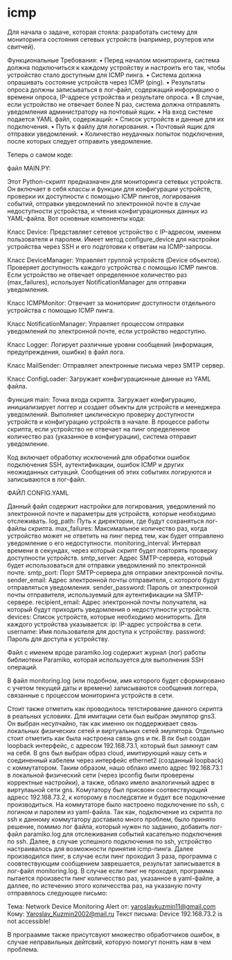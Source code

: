 # icmp
Для начала о задаче, которая стояла:  разработать систему для мониторинга состояния сетевых
устройств (например, роутеров или свитчей).

Функциональные Требования:
• Перед началом мониторинга, система должна подключиться к каждому устройству и настроить его так, чтобы устройство стало доступным для ICMP пинга.
• Система должна опрашивать состояние устройств через ICMP (ping).
• Результаты опроса должны записываться в лог-файл, содержащий информацию о времени опроса, IP-адресе устройства и результате опроса.
• В случае, если устройство не отвечает более N раз, система должна отправлять уведомления администратору на почтовый ящик.
• На вход системе подается YAML файл, содержащий:
• Список устройств и данные для их подключения.
• Путь к файлу для логирования.
• Почтовый ящик для отправки уведомлений.
• Количество неудачных попыток подключения, после которых следует отправить уведомление.


Теперь о самом коде:

файл MAIN.PY:

Этот Python-скрипт предназначен для мониторинга сетевых устройств. Он включает в себя классы и функции для конфигурации устройств, проверки их доступности с помощью ICMP пингов, логирования событий, отправки уведомлений по электронной почте в случае недоступности устройства, и чтения конфигурационных данных из YAML-файла. Вот основные компоненты кода:

Класс Device:
Представляет сетевое устройство с IP-адресом, именем пользователя и паролем.
Имеет метод configure_device для настройки устройства через SSH и его подготовки к ответам на ICMP-запросы.

Класс DeviceManager:
Управляет группой устройств (Device объектов).
Проверяет доступность каждого устройства с помощью ICMP пингов.
Если устройство не отвечает определенное количество раз (max_failures), использует NotificationManager для отправки уведомления.

Класс ICMPMonitor:
Отвечает за мониторинг доступности отдельного устройства с помощью ICMP пинга.

Класс NotificationManager:
Управляет процессом отправки уведомлений по электронной почте, если устройство недоступно.

Класс Logger:
Логирует различные уровни сообщений (информация, предупреждения, ошибки) в файл лога.

Класс MailSender:
Отправляет электронные письма через SMTP сервер.

Класс ConfigLoader:
Загружает конфигурационные данные из YAML файла.

Функция main:
Точка входа скрипта.
Загружает конфигурацию, инициализирует логгер и создает объекты для устройств и менеджера уведомлений.
Выполняет циклическую проверку доступности устройств и конфигурацию устройств в начале.
В процессе работы скрипта, если устройство не отвечает на пинг определенное количество раз (указанное в конфигурации), система отправит уведомление. 

Код включает обработку исключений для обработки ошибок подключения SSH, аутентификации, ошибок ICMP и других неожиданных ситуаций. Сообщения об этих событиях логируются и записываются в лог-файл.


ФАЙЛ CONFIG.YAML

Данный файл содержит настройки для логирования, уведомлений по электронной почте и параметры для устройств, которые необходимо отслеживать. 
log_path: Путь к директории, где будут сохраняться лог-файлы скрипта.
max_failures: Максимальное количество раз, когда устройство может не ответить на пинг перед тем, как будет отправлено уведомление о его недоступности.
monitoring_interval: Интервал времени в секундах, через который скрипт будет повторять проверку доступности устройств.
smtp_server: Адрес SMTP-сервера, который будет использоваться для отправки уведомлений по электронной почте.
smtp_port: Порт SMTP-сервера для отправки электронной почты.
sender_email: Адрес электронной почты отправителя, с которого будут отправляться уведомления.
sender_password: Пароль от электронной почты отправителя, используемый для аутентификации на SMTP-сервере.
recipient_email: Адрес электронной почты получателя, на который будут приходить уведомления о недоступности устройств.
devices: Список устройств, которые необходимо мониторить. Для каждого устройства указывается:
ip: IP-адрес устройства в сети.
username: Имя пользователя для доступа к устройству.
password: Пароль для доступа к устройству.

Файл с именем вроде paramiko.log содержит журнал (лог) работы библиотеки Paramiko, которая используется для выполнения SSH операций.

В файл monitoring.log (или подобном, имя которого будет сформировано с учетом текущей даты и времени) записываются сообщения логгера, связанные с процессом мониторинга устройств в сети.



Стоит также отметить как проводилось тетстирование данного скрипта в реальных условиях. 
Для имитации сети был выбран эмулятор gns3. Он выбран несулчайно, так как именно он поддерживает связь локальных физических сетей и виртуальных сетей эмулятора. Отдельно стоит отметить как была настроена связь gns и пк. В пк был создан loopback интерфейс, с адресом 192.168.73.1, который был замкнут сам на себя. В gns был выбран образ cloud, имитирующий нашу сеть и соединенный кабелем через интерфейс ethernet2 (созданный loopback) с коммутатором. Таким образом, нашо облако имело адрес 192.168.73.1 в локальной физический сети (через ipconfig были проверены корректные настройки), а также, облако имело аналогичный адрес в виртулаьной сети gns. Комутатору был присвоен соотвествующий адресс 192.168.73.2, к которому в последсвтие и будет все подключение производиться. На коммутаторе было настроено подключение по ssh, с логином и паролем из yaml-файла. Так как, подключение из скрипта по ssh к данному коммутатору доставило много проблем, было принято решение, помимо лог файла, который нужен по заданию, добавить лог-файл paramiko.log для отслеживания событий касательно подключения по ssh. Далее, в случае успешного подключения по ssh, устройство настраивалось для возможности принятия icmp-пинга. Далее производился пинг, в случае если пинг проходил 3 раза, программа с соовтествующим сообщением заврешается, результат записывается в лог-файл monitoring.log. В случае если пинг не проходил, программа пытается произвести пинг количесство раз, указанное в yaml-файле, а даллее, по истечению этого количесства раз, на указаную почту отправялось следующее письмо: 

Тема: Network Device Monitoring Alert
от: yaroslavkuzmin11@gmail.com
Кому: Yaroslav_Kuzmin2002@mail.ru
Текст письма: Device 192.168.73.2 is not accessible!

В програамме также присутсвуют множество обработчиков ошибок, в случае неправильных дейтсвий, которую помогут понять нам в чем проблема.








